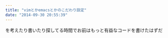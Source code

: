 ```yaml
---
title: "vimとかemacsとかのこだわり設定"
date: "2014-09-30 20:55:39"
---
```


を考えたり書いたり探してる時間でお前はもっと有益なコードを書けたはずだ

